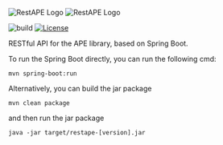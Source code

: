 ![RestAPE Logo](https://user-images.githubusercontent.com/11068408/225042915-416975d6-56c9-40d3-97b9-e2854cc19a1c.png#gh-dark-mode-only)
![RestAPE Logo](https://user-images.githubusercontent.com/11068408/225042428-824741e2-9618-413c-9546-bc352b3bb23b.png#gh-light-mode-only)

![build](https://github.com/sanctuuary/RestAPE/actions/workflows/maven.yml/badge.svg)
[![License](https://img.shields.io/badge/License-Apache_2.0-blue.svg)](https://opensource.org/licenses/Apache-2.0)


RESTful API for the APE library, based on Spring Boot.



To run the Spring Boot directly, you can run the following cmd:

`mvn spring-boot:run`

Alternatively, you can build the jar package

`mvn clean package`

and then run the jar package

`java -jar target/restape-[version].jar`
